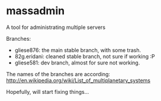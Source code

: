 massadmin
=========

A tool for administrating multiple servers

Branches:
* gliese876: the main stable branch, with some trash.
* 82g.eridani: cleaned stable branch, not sure if working :P
* gliese581: dev branch, almost for sure not working.

The names of the branches are according: http://en.wikipedia.org/wiki/List_of_multiplanetary_systems

Hopefully, will start fixing things...

